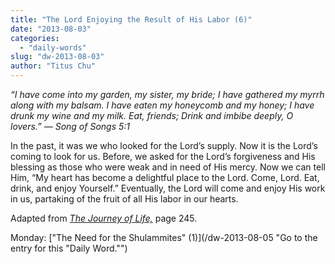 ```yaml
---
title: "The Lord Enjoying the Result of His Labor (6)"
date: "2013-08-03"
categories: 
  - "daily-words"
slug: "dw-2013-08-03"
author: "Titus Chu"
---
```


_“I have come into my garden, my sister, my bride;_ _I have gathered my myrrh along with my balsam._ _I have eaten my honeycomb and my honey;_ _I have drunk my wine and my milk._ _Eat, friends;_ _Drink and imbibe deeply, O lovers.”_ _— Song of Songs 5:1_

In the past, it was we who looked for the Lord’s supply. Now it is the Lord’s coming to look for us. Before, we asked for the Lord’s forgiveness and His blessing as those who were weak and in need of His mercy. Now we can tell Him, “My heart has become a delightful place to the Lord. Come, Lord. Eat, drink, and enjoy Yourself.” Eventually, the Lord will come and enjoy His work in us, partaking of the fruit of all His labor in our hearts.

Adapted from _[The Journey of Life,](/book-journey "Go to the listing for this book.")_ page 245.

Monday: ["The Need for the Shulammites" (1)](/dw-2013-08-05 "Go to the entry for this "Daily Word."")
